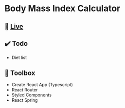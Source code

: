# Body Mass Index Calculator

## 🔗 [Live](https://affectionate-hodgkin-d8b6eb.netlify.app)

## ✔️ Todo
  - Diet list

## 🧰 Toolbox
  - Create React App (Typescript)
  - React Router
  - Styled Components
  - React Spring
